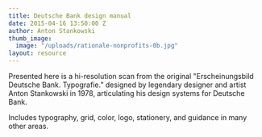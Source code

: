 ```yaml
---
title: Deutsche Bank design manual
date: 2015-04-16 13:50:00 Z
author: Anton Stankowski
thumb_image:
  image: "/uploads/rationale-nonprofits-0b.jpg"
layout: resource
---
```


Presented here is a hi-resolution scan from the original "Erscheinungsbild Deutsche Bank. Typografie.” designed by legendary designer and artist Anton Stankowski in 1978, articulating his design systems for Deutsche Bank.

Includes typography, grid, color, logo, stationery, and guidance in many other areas.
